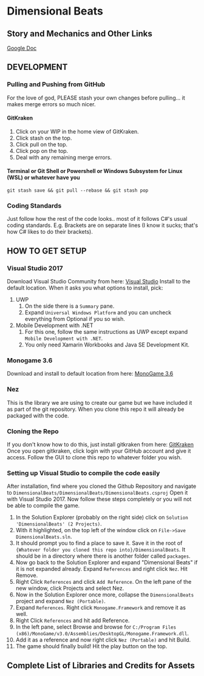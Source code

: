 # Dimensional Beats
## Story and Mechanics and Other Links
[Google Doc](https://docs.google.com/document/d/1_MK1OriKgdkc01dO-0PPVO2bdcpXO_NKqgqVn73ws4c/edit?usp=sharing)
## DEVELOPMENT
### Pulling and Pushing from GitHub
For the love of god, PLEASE stash your own changes before pulling... it makes merge errors so much nicer.
#### GitKraken
1. Click on your WIP in the home view of GitKraken.
2. Click stash on the top.
3. Click pull on the top.
4. Click pop on the top.
5. Deal with any remaining merge errors.
#### Terminal or Git Shell or Powershell or Windows Subsystem for Linux (WSL) or whatever have you
`git stash save && git pull --rebase && git stash pop`
### Coding Standards
Just follow how the rest of the code looks.. most of it follows C#'s usual coding standards. E.g. Brackets are on separate lines (I know it sucks; that's how C# likes to do their brackets).
## HOW TO GET SETUP
### Visual Studio 2017
Download Visual Studio Community from here: [Visual Studio](https://www.visualstudio.com/vs/)
Install to the default location. When it asks you what options to install, pick:
1. UWP
	1. On the side there is a `Summary` pane.
	1. Expand `Universal Windows Platform` and you can uncheck everything from Optional if you so wish.
1. Mobile Development with .NET
	1. For this one, follow the same instructions as UWP except expand `Mobile Development with .NET`.
	1. You only need Xamarin Workbooks and Java SE Development Kit.
### Monogame 3.6
Download and install to default location from here: [MonoGame 3.6](http://www.monogame.net/downloads/)
### Nez
This is the library we are using to create our game but we have included it as part of the git repository. When you clone this repo it will already be packaged with the code.
### Cloning the Repo
If you don't know how to do this, just install gitkraken from here: [GitKraken](https://www.gitkraken.com/)
Once you open gitkraken, click login with your GitHub account and give it access.
Follow the GUI to clone this repo to whatever folder you wish.
### Setting up Visual Studio to compile the code easily
After installation, find where you cloned the Github Repository and navigate to
`DimensionalBeats/DimensionalBeats/DimensionalBeats.csproj`
Open it with Visual Studio 2017.
Now follow these steps completely or you will not be able to compile the game.
1. In the Solution Explorer (probably on the right side) click on `Solution 'DimensionalBeats' (2 Projects)`.
2. With it highlighted, on the top left of the window click on `File->Save DimensionalBeats.sln`.
3. It should prompt you to find a place to save it. Save it in the root of `{Whatever folder you cloned this repo into}/DimensionalBeats`. It should be in a directory where there is another folder called `packages`.
4. Now go back to the Solution Explorer and expand "Dimensional Beats" if it is not expanded already. Expand `References` and right click `Nez`. Hit Remove.
5. Right Click `References` and click `Add Reference`. On the left pane of the new window, click Projects and select Nez.
6. Now in the Solution Explorer once more, collapse the `DimensionalBeats` project and expand `Nez (Portable)`.
7. Expand `References`. Right click `Monogame.Framework` and remove it as well.
8. Right Click `References` and hit add Reference.
9. In the left pane, select Browse and browse for `C:/Program Files (x86)/MonoGame/v3.0/Assemblies/DesktopGL/Monogame.Framework.dll`.
10. Add it as a reference and now right click `Nez (Portable)` and hit Build.
11. The game should finally build! Hit the play button on the top.
## Complete List of Libraries and Credits for Assets
